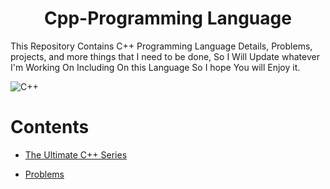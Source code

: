 <h1 align ="center">Cpp-Programming Language</h1>

<p>This Repository Contains C++ Programming Language Details, Problems, projects, and more things that I need to be done,
So I  Will Update whatever I'm Working On Including On this Language So I hope You will Enjoy it. <p>

![C++](https://wallpapercave.com/wp/wp4009915.jpg)

# Contents
- [The Ultimate C++ Series](https://github.com/IQRA-ABDI/Cpp-Programming/tree/main/Ultimate-Cpp-Course)

- [Problems](https://github.com/IQRA-ABDI/Cpp-Programming/tree/main/Problems)
